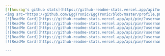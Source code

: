 ```yaml
---
[![Anurag's github stats](https://github-readme-stats.vercel.app/api?username=eggtronic&show_icons=true&theme=dark)](https://github.com/eggtronic)
<img src="https://github.com/EggTronic/EggTronic/blob/master/profile.png" width = "310" height = "200" alt="" align=top />
[![ReadMe Card](https://github-readme-stats.vercel.app/api/pin/?username=eggtronic&repo=web-audio-visualization-tool&theme=dark)](https://github.com/EggTronic/web-audio-visualization-tool)
[![ReadMe Card](https://github-readme-stats.vercel.app/api/pin/?username=eggtronic&repo=react-nes&theme=dark)](https://github.com/EggTronic/react-nes)
[![ReadMe Card](https://github-readme-stats.vercel.app/api/pin/?username=eggtronic&repo=react-weather-widget&theme=dark)](https://github.com/EggTronic/react-weather-widget)
[![ReadMe Card](https://github-readme-stats.vercel.app/api/pin/?username=eggtronic&repo=Yang-s-Config&theme=dark)](https://github.com/EggTronic/Yang-s-Config)
[![ReadMe Card](https://github-readme-stats.vercel.app/api/pin/?username=eggtronic&repo=Yang-s-Site&theme=dark)](https://github.com/EggTronic/Yang-s-Site)
[![ReadMe Card](https://github-readme-stats.vercel.app/api/pin/?username=eggtronic&repo=Yang-s-Play-Ground&theme=dark)](https://github.com/EggTronic/Yang-s-Play-Ground)

---
```


